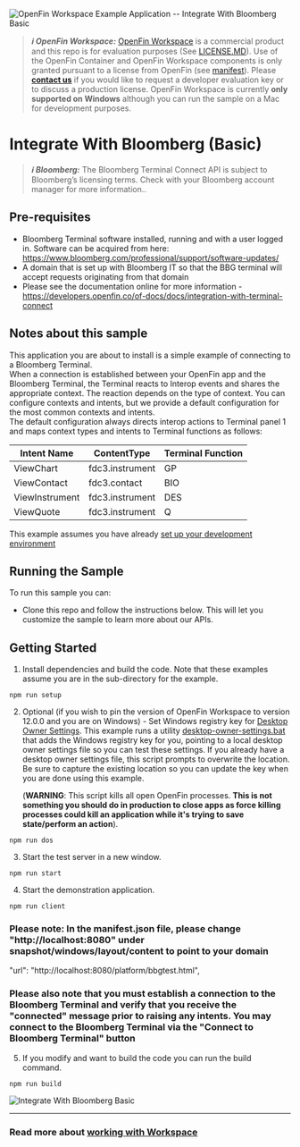 ![OpenFin Workspace Example Application -- Integrate With Bloomberg Basic](../../assets/OpenFin-Workspace-Starter.png)

> **_:information_source: OpenFin Workspace:_** [OpenFin Workspace](https://www.openfin.co/workspace/) is a commercial product and this repo is for evaluation purposes (See [LICENSE.MD](LICENSE.MD)). Use of the OpenFin Container and OpenFin Workspace components is only granted pursuant to a license from OpenFin (see [manifest](public/manifest.fin.json)). Please [**contact us**](https://www.openfin.co/workspace/poc/) if you would like to request a developer evaluation key or to discuss a production license.
> OpenFin Workspace is currently **only supported on Windows** although you can run the sample on a Mac for development purposes.

# Integrate With Bloomberg (Basic)

> **_:information_source: Bloomberg:_** The Bloomberg Terminal Connect API is subject to Bloomberg’s licensing terms. Check with your Bloomberg account manager for more information..

## Pre-requisites

- Bloomberg Terminal software installed, running and with a user logged in. Software can be acquired from here: <https://www.bloomberg.com/professional/support/software-updates/>
- A domain that is set up with Bloomberg IT so that the BBG terminal will accept requests originating from that domain
- Please see the documentation online for more information - <https://developers.openfin.co/of-docs/docs/integration-with-terminal-connect>

## Notes about this sample

This application you are about to install is a simple example of connecting to a Bloomberg Terminal.  
 When a connection is established between your OpenFin app and the Bloomberg Terminal, the Terminal reacts to Interop events and shares the appropriate context. The reaction depends on the type of context. You can configure contexts and intents, but we provide a default configuration for the most common contexts and intents.  
 The default configuration always directs interop actions to Terminal panel 1 and maps context types and intents to Terminal functions as follows:

| Intent Name    | ContentType     | Terminal Function |
| -------------- | --------------- | ----------------- |
| ViewChart      | fdc3.instrument | GP                |
| ViewContact    | fdc3.contact    | BIO               |
| ViewInstrument | fdc3.instrument | DES               |
| ViewQuote      | fdc3.instrument | Q                 |

This example assumes you have already [set up your development environment](https://developers.openfin.co/of-docs/docs/set-up-your-dev-environment)

## Running the Sample

To run this sample you can:

- Clone this repo and follow the instructions below. This will let you customize the sample to learn more about our APIs.

## Getting Started

1. Install dependencies and build the code. Note that these examples assume you are in the sub-directory for the example.

```shell
npm run setup
```

2. Optional (if you wish to pin the version of OpenFin Workspace to version 12.0.0 and you are on Windows) - Set Windows registry key for [Desktop Owner Settings](https://developers.openfin.co/docs/desktop-owner-settings).
   This example runs a utility [desktop-owner-settings.bat](../common/desktop-owner-settings.bat) that adds the Windows registry key for you, pointing to a local desktop owner
   settings file so you can test these settings. If you already have a desktop owner settings file, this script prompts to overwrite the location. Be sure to capture the existing location so you can update the key when you are done using this example.

   (**WARNING**: This script kills all open OpenFin processes. **This is not something you should do in production to close apps as force killing processes could kill an application while it's trying to save state/perform an action**).

```shell
npm run dos
```

3. Start the test server in a new window.

```shell
npm run start
```

4. Start the demonstration application.

```shell
npm run client

```

### Please note: In the manifest.json file, please change "http://localhost:8080" under snapshot/windows/layout/content to point to your domain

"url": "http://localhost:8080/platform/bbgtest.html",

### Please also note that you must establish a connection to the Bloomberg Terminal and verify that you receive the "connected" message prior to raising any intents. You may connect to the Bloomberg Terminal via the "Connect to Bloomberg Terminal" button

5. If you modify and want to build the code you can run the build command.

```shell
npm run build
```

![Integrate With Bloomberg Basic](integrate-wth-bloomberg-basic.gif)

---

### Read more about [working with Workspace](https://developers.openfin.co/of-docs/docs/overview-of-workspace)
